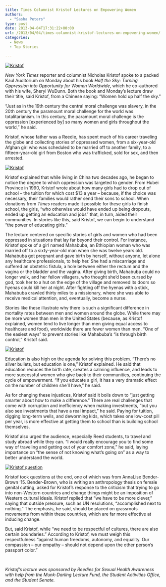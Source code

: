 ```yaml
---
title: Times Columnist Kristof Lectures on Empowering Women
authors: 
  - "Sasha Peters"
type: post
date: 2013-04-04T17:31:22+00:00
url: /2013/04/04/times-columnist-kristof-lectures-on-empowering-women/
categories:
  - News
  - Top Stories

---
```

[<img class="aligncenter size-full wp-image-2192" alt="Kristof" src="https://i1.wp.com/www.reedquest.org/wp-content/uploads/2013/04/R1026052_web.jpg?resize=770%2C513" data-recalc-dims="1" />][1]

_New York Times_ reporter and columnist Nicholas Kristof spoke to a packed Kaul Auditorium on Monday about his book _Half the Sky: Turning Oppression into Opportunity for Women Worldwide_, which he co-authored with his wife, Sheryl WuDunn. Both the book and Monday&#8217;s lecture draw their title, said Kristof, from a Chinese saying: &#8220;Women hold up half the sky.&#8221;

&#8220;Just as in the 19th century the central moral challenge was slavery, in the 20th century the paramount moral challenge for the world was totalitarianism. In this century, the paramount moral challenge is the oppression [experienced by] so many women and girls throughout the world,&#8221; he said.

Kristof, whose father was a Reedie, has spent much of his career traveling the globe and collecting stories of oppressed women, from a six-year-old Afghan girl who was scheduled to be married off to another family, to a fifteen-year-old girl from Boston who was trafficked, sold for sex, and then arrested.

[<img class="aligncenter size-full wp-image-2193" alt="Kristof" src="https://i0.wp.com/www.reedquest.org/wp-content/uploads/2013/04/R1026059_web.jpg?resize=770%2C512" data-recalc-dims="1" />][2]

Kristof explained that while living in China two decades ago, he began to notice the degree to which oppression was targeted to gender. From Hubei Province in 1990, Kristof wrote about how many girls had to drop out of school – the tuition for which cost $13 a year – because, if the choice was necessary, their families would rather send their sons to school. When donations from _Times_ readers made it possible for these girls to finish school, the girls, &#8220;who otherwise would have ended up being dropouts, ended up getting an education and jobs&#8221; that, in turn, aided their communities. In stories like this, said Kristof, we can begin to understand &#8220;the power of educating girls.&#8221;

The lecture centered on specific stories of girls and women who had been oppressed in situations that lay far beyond their control. For instance, Kristof spoke of a girl named Mahabuba, an Ethiopian woman who was married off to a sixty-year-old man when she was twelve years old. Mahabuba got pregnant and gave birth by herself, without anyone, let alone any healthcare professionals, to help her. She had a miscarriage and suffered an obstetric fistula, a hole between either the rectum and the vagina or the bladder and the vagina. After giving birth, Mahabuba could no longer walk, and her fellow villagers, who thought she&#8217;d been cursed by god, took her to a hut on the edge of the village and removed its doors so hyenas could kill her at night. After fighting off the hyenas with a stick, Mahabuba crawled thirty miles to a missionary, where she was able to receive medical attention, and, eventually, become a nurse.

Stories like these illustrate why there is such a significant difference in mortality rates between men and women around the globe. While there may be more women than men in the United States (because, as Kristof explained, women tend to live longer than men giving equal access to healthcare and food), worldwide there are fewer women than men. &#8220;One of the easiest ways&#8221; to prevent stories like Mahabuba&#8217;s &#8220;is through birth control,&#8221; Kristof said.

[<img class="aligncenter size-full wp-image-2194" alt="Kristof" src="https://i2.wp.com/www.reedquest.org/wp-content/uploads/2013/04/R1026071_web.jpg?resize=770%2C512" data-recalc-dims="1" />][3]

Education is also high on the agenda for solving this problem. &#8220;There&#8217;s no silver bullets, but education is one,&#8221; Kristof explained. He said that education reduces the birth rate, creates a calming influence, and leads to more successful women who give back to their communities, continuing the cycle of empowerment. &#8220;If you educate a girl, it has a very dramatic effect on the number of children she&#8217;ll have,&#8221; he said.

As for changing these injustices, Kristof said it boils down to &#8220;just getting smarter about how to make a difference.&#8221; There are real challenges that come with corruption and inefficiency when making investments, &#8220;but you also see investments that have a real impact,&#8221; he said. Paying for tuition, digging long-term wells, and deworming kids, which takes one low-cost pill per year, is more effective at getting them to school than is building school themselves.

Kristof also urged the audience, especially Reed students, to travel and study abroad while they can. &#8220;I would really encourage you to find some way of traveling and getting out of your comfort zone,&#8221; he said, laying importance on &#8220;the sense of not knowing what&#8217;s going on&#8221; as a way to better understand the world.

[<img class="aligncenter size-full wp-image-2195" alt="Kristof question" src="https://i2.wp.com/www.reedquest.org/wp-content/uploads/2013/04/R1026082_web.jpg?resize=770%2C512" data-recalc-dims="1" />][4]

Kristof took questions at the end, one of which was from AnnaLise Bender-Brown &#8217;15. Bender-Brown, who is writing an anthropology thesis on female genital cutting, asked for Kristof&#8217;s response to the criticism that trying to go into non-Western countries and change things might be an imposition of Western cultural ideals. Kristof replied that &#8220;we have to be more clever,&#8221; saying that outside pressure, such as UN resolutions, &#8220;accomplished next to nothing.&#8221; The emphasis, he said, should be placed on grassroots movements from within these countries, which are far more effective at inducing change.

But, said Kristof, while &#8220;we need to be respectful of cultures, there are also certain boundaries.&#8221; According to Kristof, we must weigh this respectfulness &#8220;against human freedoms, autonomy, and equality. Our compassion – our empathy – should not depend upon the other person&#8217;s passport color.&#8221;

&nbsp;

_Kristof’s lecture was sponsored by Reedies for Sexual Health Awareness with help from the Munk-Darling Lecture Fund, the Student Activities Office, and the Student Senate._

 [1]: https://i1.wp.com/www.reedquest.org/wp-content/uploads/2013/04/R1026052_web.jpg
 [2]: https://i0.wp.com/www.reedquest.org/wp-content/uploads/2013/04/R1026059_web.jpg
 [3]: https://i2.wp.com/www.reedquest.org/wp-content/uploads/2013/04/R1026071_web.jpg
 [4]: https://i2.wp.com/www.reedquest.org/wp-content/uploads/2013/04/R1026082_web.jpg